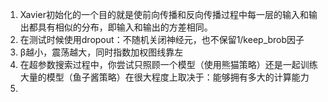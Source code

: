 1. Xavier初始化的一个目的就是使前向传播和反向传播过程中每一层的输入和输出都具有相似的分布，即输入和输出的方差相同。
2. 在测试时候使用dropout：不随机关闭神经元，也不保留1/keep_brob因子
3. β越小，震荡越大，同时指数加权图线靠左
4. 在超参数搜索过程中，你尝试只照顾一个模型（使用熊猫策略）还是一起训练大量的模型（鱼子酱策略）在很大程度上取决于：能够拥有多大的计算能力
5. 